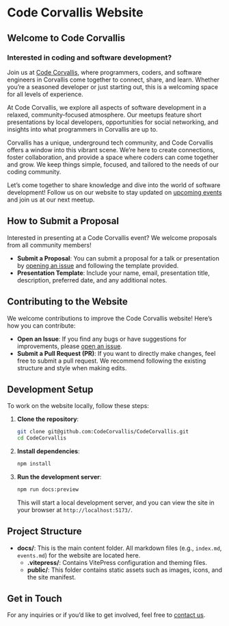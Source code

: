 # Code Corvallis Website

## Welcome to Code Corvallis

### Interested in coding and software development?
Join us at [Code Corvallis](https://codecorvallis.com), where programmers, coders, and software engineers in Corvallis come together to connect, share, and learn. Whether you’re a seasoned developer or just starting out, this is a welcoming space for all levels of experience.

At Code Corvallis, we explore all aspects of software development in a relaxed, community-focused atmosphere. Our meetups feature short presentations by local developers, opportunities for social networking, and insights into what programmers in Corvallis are up to.

Corvallis has a unique, underground tech community, and Code Corvallis offers a window into this vibrant scene. We’re here to create connections, foster collaboration, and provide a space where coders can come together and grow. We keep things simple, focused, and tailored to the needs of our coding community.

Let’s come together to share knowledge and dive into the world of software development! Follow us on our website to stay updated on [upcoming events](https://codecorvallis.com/events) and join us at our next meetup.

## How to Submit a Proposal

Interested in presenting at a Code Corvallis event? We welcome proposals from all community members!

- **Submit a Proposal**: You can submit a proposal for a talk or presentation by [opening an issue](https://github.com/CodeCorvallis/CodeCorvallis/issues/new?template=proposal.md) and following the template provided.
- **Presentation Template**: Include your name, email, presentation title, description, preferred date, and any additional notes.

## Contributing to the Website

We welcome contributions to improve the Code Corvallis website! Here’s how you can contribute:

- **Open an Issue**: If you find any bugs or have suggestions for improvements, please [open an issue](https://github.com/CodeCorvallis/CodeCorvallis/issues/new?template=bug-or-improvement.md).
- **Submit a Pull Request (PR)**: If you want to directly make changes, feel free to submit a pull request. We recommend following the existing structure and style when making edits.

## Development Setup

To work on the website locally, follow these steps:

1. **Clone the repository**:
   ```bash
   git clone git@github.com:CodeCorvallis/CodeCorvallis.git
   cd CodeCorvallis
   ```

2. **Install dependencies**:
   ```bash
   npm install
   ```

3. **Run the development server**:
   ```bash
   npm run docs:preview
   ```
   This will start a local development server, and you can view the site in your browser at `http://localhost:5173/`.


## Project Structure

- **docs/**: This is the main content folder. All markdown files (e.g., `index.md`, `events.md`) for the website are located here.
  - **.vitepress/**: Contains VitePress configuration and theming files.
  - **public/**: This folder contains static assets such as images, icons, and the site manifest.

## Get in Touch

For any inquiries or if you’d like to get involved, feel free to [contact us](mailto:info@codecorvallis.com).

